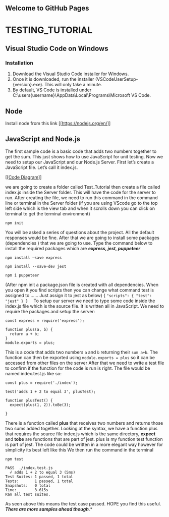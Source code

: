 ## Welcome to GitHub Pages
# TESTING_TUTORIAL

## Visual Studio Code on Windows
### Installation
1.	Download the Visual Studio Code installer for Windows.
2.	Once it is downloaded, run the installer (VSCodeUserSetup-{version}.exe). This will only take a minute.
3.	By default, VS Code is installed under C:\users\{username}\AppData\Local\Programs\Microsoft VS Code.


## Node
Install node from this link
[[https://nodejs.org/en/]]


## JavaScript and Node.js
The first sample code is a basic code that adds two numbers together to get the sum. This just shows how to use JavaScript for unit testing. Now we need to setup our JavaScript and our Node.js Server. First let’s create a JavaScript file. Let’s call it index.js.

[[[Code Diagram](https://drive.google.com/file/d/1cDKXEPX3oHwcC_9KLTbyGBriKEndWNpQ/view?usp=sharing)]]


we are going to create a folder called Test_Tutorial then create a file called index.js inside the Server folder. This will have the code for the server to run. After creating the file, we need to run this command in the command line or terminal in the Server folder   (if you are using VScode go to the top left side which is the view tab and when it scrolls down you can click on terminal to get the terminal environment)

`npm init`

You will be asked a series of questions about the project. All the default responses would be fine. After that we are going to install some packages (dependencies ) that we are going to use.
Type the command below to install the required packages which are ***express, jest, puppeteer***

`npm install –save express`

`npm install --save-dev jest`

`npm i puppeteer`


(After npm init a package.json file is created with all dependencies. When you open it you find scripts then you can change what command test is assigned to …… Just assign it to jest as below) {
  `"scripts": {
    "test": "jest"
  }
}  `
To setup our server we need to type some code inside the index.js file which is the source file. It is written all in JavaScript. We need to require the packages and setup the server:


``` 
const express = require('express');

function plus(a, b) {
  return a + b;
}
module.exports = plus;
 ```

This is a code that adds two numbers `a` and `b` returning their `sum a+b`.  The function can then be exported using `module.exports = plus` so it can be accessed from other files on the server
After that we need to write a test file to confirm if the function for the code is run is right. The file would be named index.test.js like so:

```
const plus = require('./index');

test('adds 1 + 2 to equal 3', plusTest);

function plusTest() {
  expect(plus(1, 2)).toBe(3);
  
}
```

There is a function called **plus** that receives two numbers and returns those two sums added together. Looking at the syntax, we have a function plus that requires the source file index.js which is the same directory, **expect** and **tobe** are functions that are part of jest. plus is my function test function is part of jest. The code could be written in a more elegant way however for simplicity its best left like this
We then run the command in the terminal

`npm test`


```
PASS  ./index.test.js
  √ adds 1 + 2 to equal 3 (5ms)
Test Suites: 1 passed, 1 total
Tests:       1 passed, 1 total
Snapshots:   0 total
Time:        3.615s
Ran all test suites. 
```


As seen above this means the test case passed. HOPE you find this useful. ***There are more samples ahead though.****



